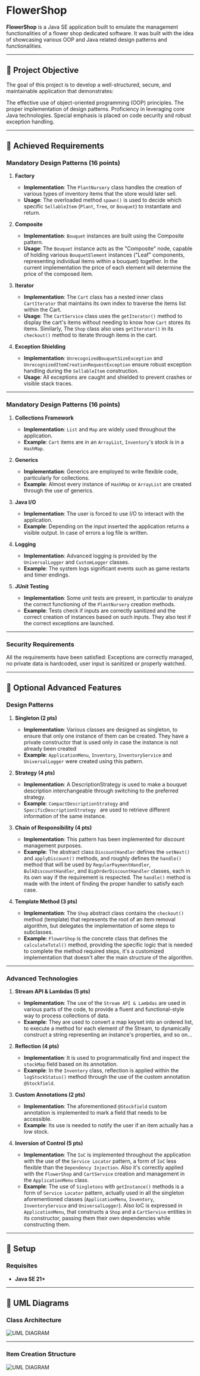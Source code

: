 # FlowerShop

**FlowerShop** is a Java SE application built to emulate the management functionalities of a flower shop dedicated software. It was built with the idea of showcasing various OOP and Java related design patterns and functionalities.

---

## 🎯 Project Objective

The goal of this project is to develop a well-structured, secure, and maintainable application that demonstrates:

The effective use of object-oriented programming (OOP) principles.
The proper implementation of design patterns.
Proficiency in leveraging core Java technologies.
Special emphasis is placed on code security and robust exception handling.

---

## 🥇 Achieved Requirements

### **Mandatory Design Patterns (16 points)**

1. **Factory**
    - **Implementation**: The `PlantNursery` class handles the creation of various types of inventory items that the store would later sell.
    - **Usage**: The overloaded method `spawn()` is used to decide which specific `SellableItem` (`Plant`, `Tree`, or `Bouquet`) to instantiate and return.

2. **Composite** 
    - **Implementation**: `Bouquet` instances are built using the Composite pattern. 
    - **Usage**: The `Bouquet` instance acts as the "Composite" node, capable of holding various `BouquetElement` instances ("Leaf" components, representing individual items within a bouquet) together. In the current implementation the price of each element will determine the price of the composed item.  

3. **Iterator** 
    - **Implementation**: The `Cart` class has a nested inner class `CartIterator` that maintains its own index to traverse the items list within the Cart.
    - **Usage**: The `CartService` class uses  the `getIterator()` method to display the cart's items without needing to know how `Cart` stores its items. Similarly, The `Shop` class also uses `getIterator()` in its `checkout()` method to iterate through items in the cart.

4. **Exception Shielding**
    - **Implementation**: `UnrecognizedBouquetSizeException` and `UnrecognizedItemCreationRequestException` ensure robust exception handling during the `SellableItem` construction.
    - **Usage**: All exceptions are caught and shielded to prevent crashes or visible stack traces.

---

### **Mandatory Design Patterns (16 points)**

1. **Collections Framework**
    - **Implementation**: `List` and `Map` are widely used throughout the application.
    - **Example**: `Cart` items are in an `ArrayList`, `Inventory`'s stock is in a `HashMap`.

2. **Generics**
    - **Implementation**: Generics are employed to write flexible code, particularly for collections.
    - **Example**: Almost every instance of `HashMap` or `ArrayList` are created through the use of generics.

3. **Java I/O**
    - **Implementation**: The user is forced to use I/O to interact with the application.
    - **Example**: Depending on the input inserted the application returns a visible output. In case of errors a log file is written.

4. **Logging**
    - **Implementation**: Advanced logging is provided by the `UniversalLogger` and `CustomLogger` classes.
    - **Example**: The system logs significant events such as game restarts and timer endings.

5. **JUnit Testing**
    - **Implementation**: Some unit tests are present, in particular to analyze the correct functioning of the `PlantNursery` creation methods.
    - **Example**: Tests check if inputs are correctly sanitized and the correct creation of instances based on such inputs. They also test if the correct exceptions are launched.

---

### **Security Requirements**

All the requirements have been satisfied: Exceptions are correctly managed, no private data is hardcoded, user input is sanitized or properly watched.

---

## 🥇 Optional Advanced Features

### **Design Patterns**

1. **Singleton (2 pts)**
    - **Implementation**: Various classes are designed as singleton, to ensure that only one instance of them can be created. They have a private constructor that is used only in case the instance is not already been created
    - **Example**: `ApplicationMenu`, `Inventory`, `InventoryService` and `UniversalLogger` were created using this pattern.

2. **Strategy (4 pts)**
    - **Implementation**: A DescriptionStrategy is used to make a bouquet description interchangeable through switching to the preferred strategy.
    - **Example**: `CompactDescriptionStrategy` and `SpecificDescriptionStrategy ` are used to retrieve different information of the same instance.

3. **Chain of Responsibility (4 pts)**
    - **Implementation**: This pattern has been implemented for discount management purposes.
    - **Example**: The abstract class `DiscountHandler` defines the `setNext()` and `applyDiscount()` methods, and roughly defines the `handle()` method that will be used by `RegularPaymentHandler`, `BulkDiscountHandler`, and `BigOrderDiscountHandler` classes, each in its own way if the requirement is respected. The `handle()` method is made with the intent of finding the proper handler to satisfy each case.

4. **Template Method (3 pts)**
    - **Implementation**: The `Shop` abstract class contains the `checkout()` method (template) that represents the root of an item removal algorithm, but delegates the implementation of some steps to subclasses.
    - **Example**: `FlowerShop` is the concrete class that defines the `calculateTotal()` method, providing the specific logic that is needed to complete the method required steps, it's a customized implementation that doesn't alter the main structure of the algorithm.

---

### **Advanced Technologies**

1. **Stream API & Lambdas (5 pts)**
    - **Implementation**: The use of the `Stream API & Lambdas` are used in various parts of the code, to provide a fluent and functional-style way to process collections of data.
    - **Example**: They are used to convert a map keyset into an ordered list, to execute a method for each element of the Stream, to dynamically construct a string representing an instance's properties, and so on...

2. **Reflection (4 pts)**
    - **Implementation**: It is used to programmatically find and inspect the `stockMap` field based on its annotation. 
    - **Example**: In the `Inventory` class, reflection is applied within the `logStockStatus()` method through the use of the custom annotation `@Stockfield`. 

3. **Custom Annotations (2 pts)**
    - **Implementation**: The aforementioned `@Stockfield` custom annotation is implemented to mark a field that needs to be accessible. 
    - **Example**: Its use is needed to notify the user if an item actually has a low stock. 

4. **Inversion of Control (5 pts)**
    - **Implementation**: The `IoC` is implemented throughout the application with the use of the `Service Locator` pattern, a form of `IoC` less flexible than the `Dependency Injection`. Also it's correctly applied with the `FlowerShop` and `CartService` creation and management in the `ApplicationMenu` class.
    - **Example**: The use of `Singletons` with `getInstance()` methods is a form of `Service Locator` pattern, actually used in all the singleton aforementioned classes (`ApplicationMenu`, `Inventory`, `InventoryService` and `UniversalLogger`). Also IoC is expressed in `ApplicationMenu`, that constructs a `Shop` and a `CartService` entities in its constructor, passing them their own dependencies while constructing them. 

---

## 🔨 Setup

### **Requisites**
- **Java SE 21+**

---

## 📖 UML Diagrams

### Class Architecture
![UML DIAGRAM](project.png "Class Architecture")

---
### Item Creation Structure
![UML DIAGRAM](item_creation.png "Item Creation Structure")

#

